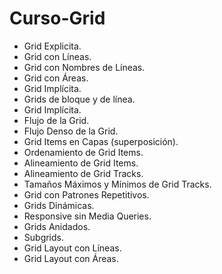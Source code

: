 # Curso-Grid
  * Grid Explicita.
  * Grid con Líneas.
  * Grid con Nombres de Líneas.
  * Grid con Áreas.
  * Grid Implícita.
  * Grids de bloque y de línea.
  * Grid Implícita.
  * Flujo de la Grid.
  * Flujo Denso de la Grid.
  * Grid Items en Capas (superposición).
  * Ordenamiento de Grid Items.
  * Alineamiento de Grid Items.
  * Alineamiento de Grid Tracks.
  * Tamaños Máximos y Mínimos de Grid Tracks.
  * Grid con Patrones Repetitivos.
  * Grids Dinámicas.
  * Responsive sin Media Queries.
  * Grids Anidados.
  * Subgrids.
  * Grid Layout con Líneas.
  * Grid Layout con Áreas.
